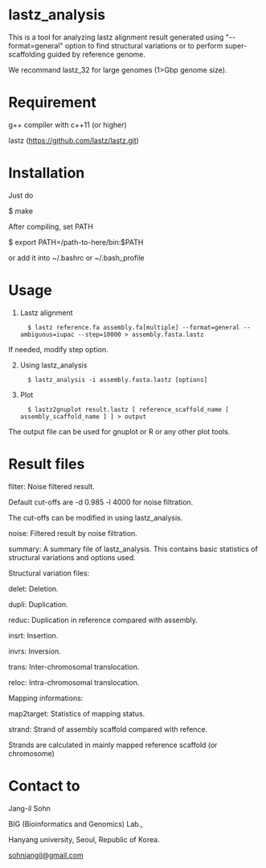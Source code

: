 # lastz_analysis
This is a tool for analyzing lastz alignment result generated using "--format=general" option to find structural variations or to perform super-scaffolding guided by reference genome.

We recommand lastz_32 for large genomes (1>Gbp genome size).


# Requirement
g++ compiler with c++11 (or higher)

lastz (https://github.com/lastz/lastz.git)


# Installation
Just do

$ make

After compiling, set PATH

$ export PATH=/path-to-here/bin:$PATH

or add it into ~/.bashrc or ~/.bash_profile


# Usage

1. Lastz alignment

         $ lastz reference.fa assembly.fa[multiple] --format=general --ambiguous=iupac --step=10000 > assembly.fasta.lastz

If needed, modify step option.

2. Using lastz_analysis

         $ lastz_analysis -i assembly.fasta.lastz [options]

3. Plot

         $ lastz2gnuplot result.lastz [ reference_scaffold_name [ assembly_scaffold_name ] ] > output

The output file can be used for gnuplot or R or any other plot tools.

# Result files

filter:  Noise filtered result.

Default cut-offs are -d 0.985 -l 4000 for noise filtration.

The cut-offs can be modified in using lastz_analysis.



noise:   Filtered result by noise filtration.


summary: A summary file of lastz_analysis.
This contains basic statistics of structural variations and options used.

Structural variation files:

delet:   Deletion.

dupli:   Duplication.

reduc:   Duplication in reference compared with assembly.

insrt:   Insertion.

invrs:   Inversion.

trans:   Inter-chromosomal translocation.

reloc:   Intra-chromosomal translocation.

Mapping informations:

map2target: Statistics of mapping status.

strand: Strand of assembly scaffold compared with refence.

Strands are calculated in mainly mapped reference scaffold (or chromosome)

# Contact to

Jang-il Sohn

BIG (Bioinformatics and Genomics) Lab.,

Hanyang university, Seoul, Republic of Korea.

sohnjangil@gmail.com
